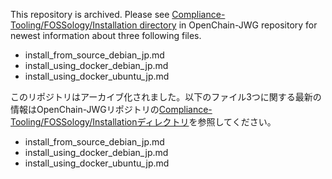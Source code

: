 This repository is archived. Please see [Compliance-Tooling/FOSSology/Installation directory](https://github.com/OpenChain-Project/OpenChain-JWG/tree/master/Compliance-Tooling/FOSSology/Installation) in OpenChain-JWG repository for newest information about three following files.
- install_from_source_debian_jp.md
- install_using_docker_debian_jp.md
- install_using_docker_ubuntu_jp.md 


このリポジトリはアーカイブ化されました。以下のファイル3つに関する最新の情報はOpenChain-JWGリポジトリの[Compliance-Tooling/FOSSology/Installationディレクトリ](https://github.com/OpenChain-Project/OpenChain-JWG/tree/master/Compliance-Tooling/FOSSology/Installation)を参照してください。
- install_from_source_debian_jp.md
- install_using_docker_debian_jp.md
- install_using_docker_ubuntu_jp.md 
